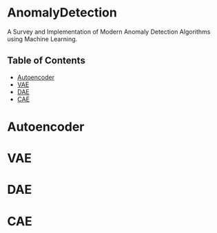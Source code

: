 # AnomalyDetection
A Survey and Implementation of Modern Anomaly Detection Algorithms using Machine Learning.

## Table of Contents
- [Autoencoder](#autoencoder)
- [VAE](#vae)
- [DAE](#dae)
- [CAE](#cae)

# Autoencoder

# VAE

# DAE

# CAE
